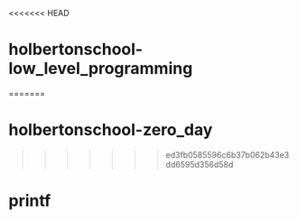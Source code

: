<<<<<<< HEAD
# holbertonschool-low_level_programming
=======
# holbertonschool-zero_day
>>>>>>> ed3fb0585596c6b37b062b43e3dd6595d356d58d
# printf
